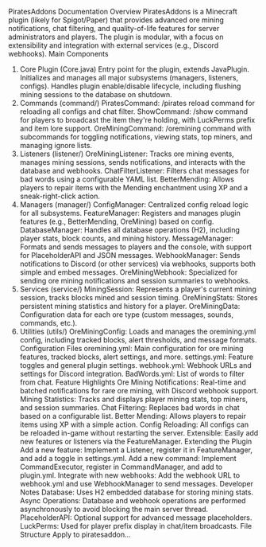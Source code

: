 PiratesAddons Documentation
Overview
PiratesAddons is a Minecraft plugin (likely for Spigot/Paper) that provides advanced ore mining notifications, chat filtering, and quality-of-life features for server administrators and players. The plugin is modular, with a focus on extensibility and integration with external services (e.g., Discord webhooks).
Main Components
1. Core Plugin (Core.java)
Entry point for the plugin, extends JavaPlugin.
Initializes and manages all major subsystems (managers, listeners, configs).
Handles plugin enable/disable lifecycle, including flushing mining sessions to the database on shutdown.
2. Commands (command/)
PiratesCommand: /pirates reload command for reloading all configs and chat filter.
ShowCommand: /show command for players to broadcast the item they're holding, with LuckPerms prefix and item lore support.
OreMiningCommand: /oremining command with subcommands for toggling notifications, viewing stats, top miners, and managing ignore lists.
3. Listeners (listener/)
OreMiningListener: Tracks ore mining events, manages mining sessions, sends notifications, and interacts with the database and webhooks.
ChatFilterListener: Filters chat messages for bad words using a configurable YAML list.
BetterMending: Allows players to repair items with the Mending enchantment using XP and a sneak-right-click action.
4. Managers (manager/)
ConfigManager: Centralized config reload logic for all subsystems.
FeatureManager: Registers and manages plugin features (e.g., BetterMending, OreMining) based on config.
DatabaseManager: Handles all database operations (H2), including player stats, block counts, and mining history.
MessageManager: Formats and sends messages to players and the console, with support for PlaceholderAPI and JSON messages.
WebhookManager: Sends notifications to Discord (or other services) via webhooks, supports both simple and embed messages.
OreMiningWebhook: Specialized for sending ore mining notifications and session summaries to webhooks.
5. Services (service/)
MiningSession: Represents a player's current mining session, tracks blocks mined and session timing.
OreMiningStats: Stores persistent mining statistics and history for a player.
OreMiningData: Configuration data for each ore type (custom messages, sounds, commands, etc.).
6. Utilities (utils/)
OreMiningConfig: Loads and manages the oremining.yml config, including tracked blocks, alert thresholds, and message formats.
Configuration Files
oremining.yml: Main configuration for ore mining features, tracked blocks, alert settings, and more.
settings.yml: Feature toggles and general plugin settings.
webhook.yml: Webhook URLs and settings for Discord integration.
BadWords.yml: List of words to filter from chat.
Feature Highlights
Ore Mining Notifications: Real-time and batched notifications for rare ore mining, with Discord webhook support.
Mining Statistics: Tracks and displays player mining stats, top miners, and session summaries.
Chat Filtering: Replaces bad words in chat based on a configurable list.
Better Mending: Allows players to repair items using XP with a simple action.
Config Reloading: All configs can be reloaded in-game without restarting the server.
Extensible: Easily add new features or listeners via the FeatureManager.
Extending the Plugin
Add a new feature: Implement a Listener, register it in FeatureManager, and add a toggle in settings.yml.
Add a new command: Implement CommandExecutor, register in CommandManager, and add to plugin.yml.
Integrate with new webhooks: Add the webhook URL to webhook.yml and use WebhookManager to send messages.
Developer Notes
Database: Uses H2 embedded database for storing mining stats.
Async Operations: Database and webhook operations are performed asynchronously to avoid blocking the main server thread.
PlaceholderAPI: Optional support for advanced message placeholders.
LuckPerms: Used for player prefix display in chat/item broadcasts.
File Structure
Apply to piratesaddon...
